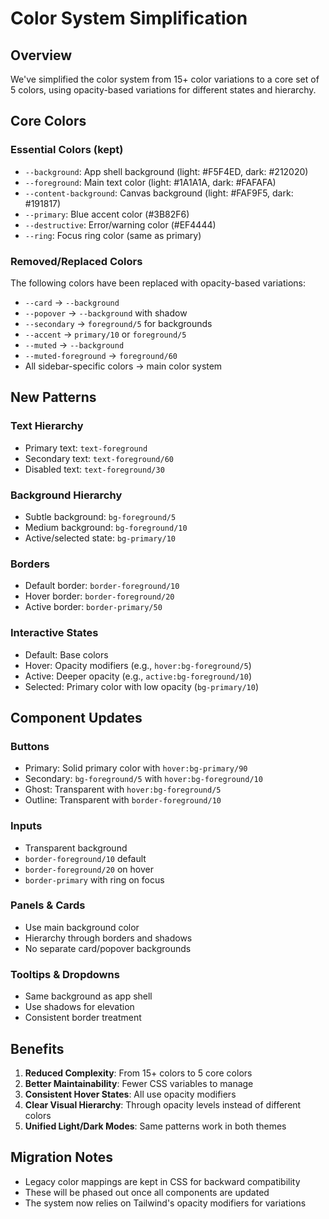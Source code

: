 # Color System Simplification

## Overview
We've simplified the color system from 15+ color variations to a core set of 5 colors, using opacity-based variations for different states and hierarchy.

## Core Colors

### Essential Colors (kept)
- `--background`: App shell background (light: #F5F4ED, dark: #212020)
- `--foreground`: Main text color (light: #1A1A1A, dark: #FAFAFA)  
- `--content-background`: Canvas background (light: #FAF9F5, dark: #191817)
- `--primary`: Blue accent color (#3B82F6)
- `--destructive`: Error/warning color (#EF4444)
- `--ring`: Focus ring color (same as primary)

### Removed/Replaced Colors
The following colors have been replaced with opacity-based variations:
- `--card` → `--background`
- `--popover` → `--background` with shadow
- `--secondary` → `foreground/5` for backgrounds
- `--accent` → `primary/10` or `foreground/5`
- `--muted` → `--background`
- `--muted-foreground` → `foreground/60`
- All sidebar-specific colors → main color system

## New Patterns

### Text Hierarchy
- Primary text: `text-foreground`
- Secondary text: `text-foreground/60`
- Disabled text: `text-foreground/30`

### Background Hierarchy
- Subtle background: `bg-foreground/5`
- Medium background: `bg-foreground/10`
- Active/selected state: `bg-primary/10`

### Borders
- Default border: `border-foreground/10`
- Hover border: `border-foreground/20`
- Active border: `border-primary/50`

### Interactive States
- Default: Base colors
- Hover: Opacity modifiers (e.g., `hover:bg-foreground/5`)
- Active: Deeper opacity (e.g., `active:bg-foreground/10`)
- Selected: Primary color with low opacity (`bg-primary/10`)

## Component Updates

### Buttons
- Primary: Solid primary color with `hover:bg-primary/90`
- Secondary: `bg-foreground/5` with `hover:bg-foreground/10`
- Ghost: Transparent with `hover:bg-foreground/5`
- Outline: Transparent with `border-foreground/10`

### Inputs
- Transparent background
- `border-foreground/10` default
- `border-foreground/20` on hover
- `border-primary` with ring on focus

### Panels & Cards
- Use main background color
- Hierarchy through borders and shadows
- No separate card/popover backgrounds

### Tooltips & Dropdowns
- Same background as app shell
- Use shadows for elevation
- Consistent border treatment

## Benefits
1. **Reduced Complexity**: From 15+ colors to 5 core colors
2. **Better Maintainability**: Fewer CSS variables to manage
3. **Consistent Hover States**: All use opacity modifiers
4. **Clear Visual Hierarchy**: Through opacity levels instead of different colors
5. **Unified Light/Dark Modes**: Same patterns work in both themes

## Migration Notes
- Legacy color mappings are kept in CSS for backward compatibility
- These will be phased out once all components are updated
- The system now relies on Tailwind's opacity modifiers for variations 